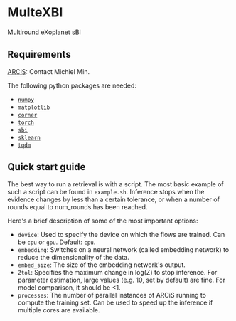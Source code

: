 # MulteXBI
 Multiround eXoplanet sBI

## Requirements
[ARCiS](https://github.com/michielmin/ARCiS): Contact Michiel Min.

The following python packages are needed:
- [`numpy`](https://numpy.org/install/)
- [`matplotlib`](https://matplotlib.org/stable/users/getting_started/)
- [`corner`](https://corner.readthedocs.io/en/latest/install/)
- [`torch`](https://pytorch.org/get-started/locally/#mac-installation)
- [`sbi`](https://www.mackelab.org/sbi/install/)
- [`sklearn`](https://scikit-learn.org/stable/install.html)
- [`tqdm`](https://github.com/tqdm/tqdm#installation)

## Quick start guide
The best way to run a retrieval is with a script. The most basic example of such a script can be found in `example.sh`.
Inference stops when the evidence changes by less than a certain tolerance, or when a number of rounds equal to num_rounds has been reached.

Here's a brief description of some of the most important options:
- `device`: Used to specify the device on which the flows are trained. Can be `cpu` or `gpu`. Default: `cpu`.
- `embedding`: Switches on a neural network (called embedding network) to reduce the dimensionality of the data.
- `embed_size`: The size of the embedding network's output.
- `Ztol`: Specifies the maximum change in log(Z) to stop inference. For parameter estimation, large values (e.g. 10, set by default) are fine. For model comparison, it should be <1.
- `processes`: The number of parallel instances of ARCiS running to compute the training set. Can be used to speed up the inference if multiple cores are available.
